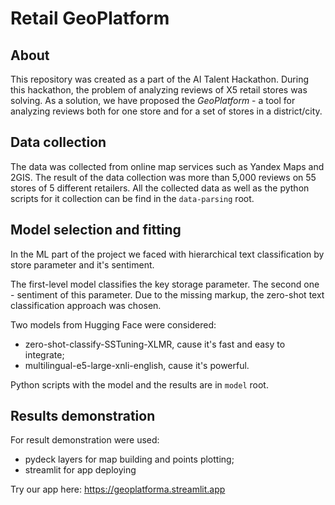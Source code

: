 # Retail GeoPlatform
## About
This repository was created as a part of the AI Talent Hackathon. During this hackathon, the problem of analyzing reviews of X5 retail stores was solving. As a solution, we have proposed the *GeoPlatform* - a tool for analyzing reviews both for one store and for a set of stores in a district/city.

## Data collection
The data was collected from online map services such as Yandex Maps and 2GIS. The result of the data collection was more than 5,000 reviews on 55 stores of 5 different retailers. All the collected data as well as the python scripts for it collection can be find in the `data-parsing` root.

## Model selection and fitting
In the ML part of the project we faced with hierarchical text classification by store parameter and it's sentiment.

The first-level model classifies the key storage parameter. The second one - sentiment of this parameter. Due to the missing markup, the zero-shot text classification approach was chosen.

Two models from Hugging Face were considered:
- zero-shot-classify-SSTuning-XLMR, cause it's fast and easy to integrate;
- multilingual-e5-large-xnli-english, cause it's powerful.

Python scripts with the model and the results are in `model` root.

## Results demonstration
For result demonstration were used:
- pydeck layers for map building and points plotting;
- streamlit for app deploying

Try our app here: https://geoplatforma.streamlit.app

